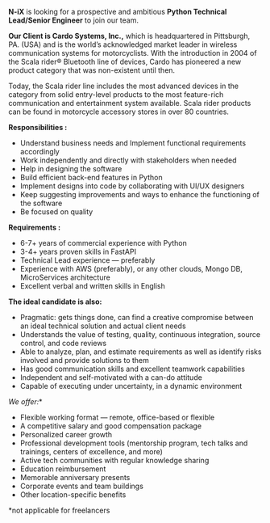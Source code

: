 **N-iX** is looking for a prospective and ambitious **Python Technical
Lead/Senior Engineer** to join our team.

**Our Client is Cardo Systems, Inc.,** which is headquartered in Pittsburgh,
PA. (USA) and is the world’s acknowledged market leader in wireless
communication systems for motorcyclists. With the introduction in 2004 of the
Scala rider® Bluetooth line of devices, Cardo has pioneered a new product
category that was non-existent until then.

Today, the Scala rider line includes the most advanced devices in the category
from solid entry-level products to the most feature-rich communication and
entertainment system available. Scala rider products can be found in
motorcycle accessory stores in over 80 countries.

**Responsibilities :**

  * Understand business needs and Implement functional requirements accordingly
  * Work independently and directly with stakeholders when needed
  * Help in designing the software
  * Build efficient back-end features in Python
  * Implement designs into code by collaborating with UI/UX designers
  * Keep suggesting improvements and ways to enhance the functioning of the software
  * Be focused on quality

**Requirements :**

  * 6-7+ years of commercial experience with Python
  * 3-4+ years proven skills in FastAPI 
  * Technical Lead experience — preferably
  * Experience with AWS (preferably), or any other clouds, Mongo DB, MicroServices architecture
  * Excellent verbal and written skills in English

**The ideal candidate is also:**

  * Pragmatic: gets things done, can find a creative compromise between an ideal technical solution and actual client needs
  * Understands the value of testing, quality, continuous integration, source control, and code reviews
  * Able to analyze, plan, and estimate requirements as well as identify risks involved and provide solutions to them
  * Has good communication skills and excellent teamwork capabilities
  * Independent and self-motivated with a can-do attitude
  * Capable of executing under uncertainty, in a dynamic environment

**We offer*:**

  * Flexible working format — remote, office-based or flexible
  * A competitive salary and good compensation package
  * Personalized career growth
  * Professional development tools (mentorship program, tech talks and trainings, centers of excellence, and more)
  * Active tech communities with regular knowledge sharing
  * Education reimbursement
  * Memorable anniversary presents
  * Corporate events and team buildings
  * Other location-specific benefits

*not applicable for freelancers